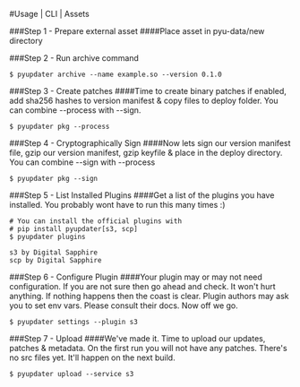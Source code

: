 #Usage | CLI | Assets

###Step 1 - Prepare external asset
####Place asset in pyu-data/new directory

###Step 2 - Run archive command
```
$ pyupdater archive --name example.so --version 0.1.0
```

###Step 3 - Create patches
####Time to create binary patches if enabled, add sha256 hashes to version manifest & copy files to deploy folder. You can combine --process with --sign.
```
$ pyupdater pkg --process
```

###Step 4 - Cryptographically Sign
####Now lets sign our version manifest file, gzip our version manifest, gzip keyfile & place in the deploy directory. You can combine --sign with --process
```
$ pyupdater pkg --sign
```

###Step 5 - List Installed Plugins
####Get a list of the plugins you have installed. You probably wont have to run this many times :)
```
# You can install the official plugins with
# pip install pyupdater[s3, scp]
$ pyupdater plugins

s3 by Digital Sapphire
scp by Digital Sapphire

```

###Step 6 - Configure Plugin
####Your plugin may or may not need configuration. If you are not sure then go ahead and check. It won't hurt anything. If nothing happens then the coast is clear. Plugin authors may ask you to set env vars. Please consult their docs. Now off we go.
```
$ pyupdater settings --plugin s3
```

###Step 7 - Upload
####We've made it. Time to upload our updates, patches & metadata. On the first run you will not have any patches. There's no src files yet. It'll happen on the next build.
```
$ pyupdater upload --service s3
```
